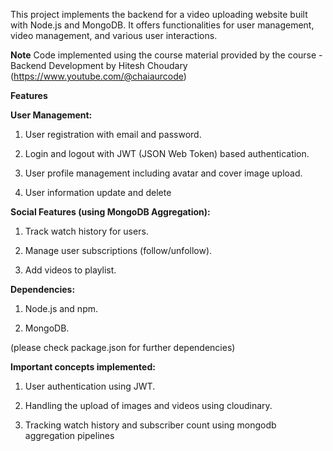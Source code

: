 This project implements the backend for a video uploading website built with Node.js and MongoDB. It offers functionalities for user management, video management, and various user interactions.

**Note**
Code implemented using the course material provided by the course - Backend Development by Hitesh Choudary (https://www.youtube.com/@chaiaurcode)

**Features**

**User Management:**

1. User registration with email and password.

2. Login and logout with JWT (JSON Web Token) based authentication.
3. User profile management including avatar and cover image upload.
4. User information update and delete

**Social Features (using MongoDB Aggregation):**

1. Track watch history for users.
2. Manage user subscriptions (follow/unfollow).

3. Add videos to playlist.

**Dependencies:**

1. Node.js and npm.

2. MongoDB.

(please check package.json for further dependencies)

**Important concepts implemented:**

1. User authentication using JWT.

2. Handling the upload of images and videos using cloudinary.

3. Tracking watch history and subscriber count using mongodb aggregation pipelines
